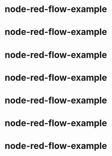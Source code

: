 # node-red-flow-example
# node-red-flow-example
# node-red-flow-example
# node-red-flow-example
# node-red-flow-example
# node-red-flow-example
# node-red-flow-example
